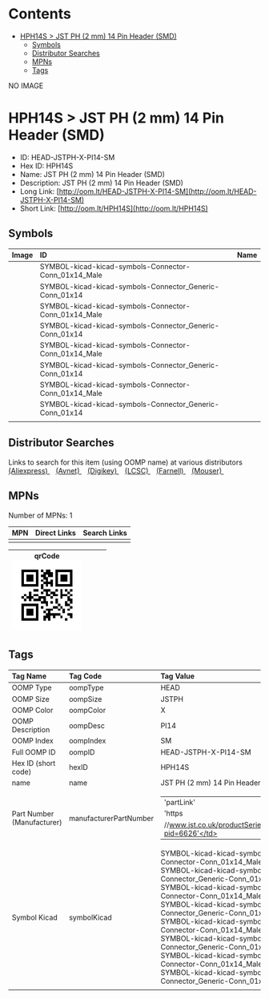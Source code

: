 



Contents
========

* [HPH14S > JST PH (2 mm) 14 Pin Header (SMD)](#hph14s--jst-ph-2-mm-14-pin-header-smd)
	* [Symbols](#symbols)
	* [Distributor Searches](#distributor-searches)
	* [MPNs](#mpns)
	* [Tags](#tags)
  
NO IMAGE  
# HPH14S > JST PH (2 mm) 14 Pin Header (SMD)

- ID: HEAD-JSTPH-X-PI14-SM
- Hex ID: HPH14S
- Name: JST PH (2 mm) 14 Pin Header (SMD)
- Description: JST PH (2 mm) 14 Pin Header (SMD)
- Long Link: [http://oom.lt/HEAD-JSTPH-X-PI14-SM](http://oom.lt/HEAD-JSTPH-X-PI14-SM)
- Short Link: [http://oom.lt/HPH14S](http://oom.lt/HPH14S)

## Symbols
  

|Image|ID|Name|
| :--- | :--- | :--- |
|![]()|SYMBOL-kicad-kicad-symbols-Connector-Conn_01x14_Male||
|![]()|SYMBOL-kicad-kicad-symbols-Connector_Generic-Conn_01x14||
|![]()|SYMBOL-kicad-kicad-symbols-Connector-Conn_01x14_Male||
|![]()|SYMBOL-kicad-kicad-symbols-Connector_Generic-Conn_01x14||
|![]()|SYMBOL-kicad-kicad-symbols-Connector-Conn_01x14_Male||
|![]()|SYMBOL-kicad-kicad-symbols-Connector_Generic-Conn_01x14||
|![]()|SYMBOL-kicad-kicad-symbols-Connector-Conn_01x14_Male||
|![]()|SYMBOL-kicad-kicad-symbols-Connector_Generic-Conn_01x14||
||||

## Distributor Searches
  
Links to search for this item (using OOMP name) at various distributors  
[(Aliexpress) ](https://www.aliexpress.com/wholesale?SearchText=1117JST+PH+2+mm+14+Pin+Header+SMD)&nbsp;&nbsp;&nbsp;[(Avnet) ](https://www.avnet.com/shop/us/search/JST+PH+2+mm+14+Pin+Header+SMD)&nbsp;&nbsp;&nbsp;[(Digikey) ](https://www.digikey.co.uk/en/products/result?s=JST+PH+2+mm+14+Pin+Header+SMD)&nbsp;&nbsp;&nbsp;[(LCSC) ](https://www.lcsc.com/search?q=JST+PH+2+mm+14+Pin+Header+SMD)&nbsp;&nbsp;&nbsp;[(Farnell) ](https://uk.farnell.com/search?st=JST+PH+2+mm+14+Pin+Header+SMD)&nbsp;&nbsp;&nbsp;[(Mouser) ](https://www.mouser.com/c/?q=JST+PH+2+mm+14+Pin+Header+SMD)&nbsp;&nbsp;&nbsp;
## MPNs
  
Number of MPNs: 1  

|MPN|Direct Links|Search Links|
| :--- | :--- | :--- |
||||
  

|qrCode<br>[![](https://raw.githubusercontent.com/oomlout/oomlout_OOMP_parts_V2/main/HEAD/JSTPH/X/PI14/SM/qrCode_140.png)](https://github.com/oomlout/oomlout_OOMP_parts_V2/tree/main/HEAD/JSTPH/X/PI14/SM/qrCode.png)||||
| :---: | :---: | :---: | :---: |

## Tags
  

|Tag Name|Tag Code|Tag Value|
| :--- | :--- | :--- |
|OOMP Type|oompType|HEAD|
|OOMP Size|oompSize|JSTPH|
|OOMP Color|oompColor|X|
|OOMP Description|oompDesc|PI14|
|OOMP Index|oompIndex|SM|
|Full OOMP ID|oompID|HEAD-JSTPH-X-PI14-SM|
|Hex ID (short code)|hexID|HPH14S|
|name|name|JST PH (2 mm) 14 Pin Header (SMD)|
|Part Number (Manufacturer)|manufacturerPartNumber|<table><tr><td>'partLink'</td></tr><tr><td> 'https</td></tr><tr><td>//www.jst.co.uk/productSeries.php?pid=6626'</td></tr></table>|
|Symbol Kicad|symbolKicad|SYMBOL-kicad-kicad-symbols-Connector-Conn_01x14_Male, SYMBOL-kicad-kicad-symbols-Connector_Generic-Conn_01x14, SYMBOL-kicad-kicad-symbols-Connector-Conn_01x14_Male, SYMBOL-kicad-kicad-symbols-Connector_Generic-Conn_01x14, SYMBOL-kicad-kicad-symbols-Connector-Conn_01x14_Male, SYMBOL-kicad-kicad-symbols-Connector_Generic-Conn_01x14, SYMBOL-kicad-kicad-symbols-Connector-Conn_01x14_Male, SYMBOL-kicad-kicad-symbols-Connector_Generic-Conn_01x14|
||||
